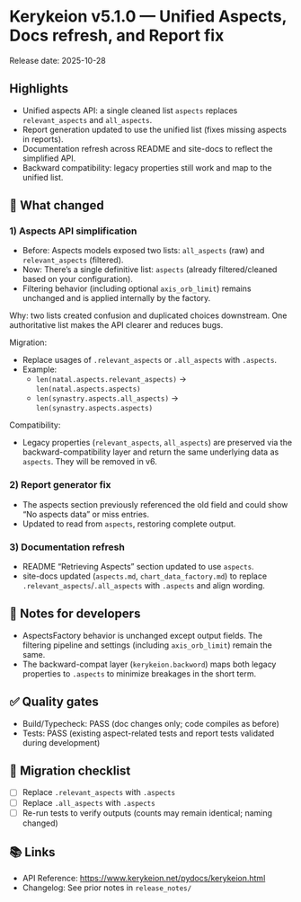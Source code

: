 # Kerykeion v5.1.0 — Unified Aspects, Docs refresh, and Report fix

Release date: 2025-10-28

## Highlights

- Unified aspects API: a single cleaned list `aspects` replaces `relevant_aspects` and `all_aspects`.
- Report generation updated to use the unified list (fixes missing aspects in reports).
- Documentation refresh across README and site-docs to reflect the simplified API.
- Backward compatibility: legacy properties still work and map to the unified list.

## 🚀 What changed

### 1) Aspects API simplification

- Before: Aspects models exposed two lists: `all_aspects` (raw) and `relevant_aspects` (filtered).
- Now: There’s a single definitive list: `aspects` (already filtered/cleaned based on your configuration).
- Filtering behavior (including optional `axis_orb_limit`) remains unchanged and is applied internally by the factory.

Why: two lists created confusion and duplicated choices downstream. One authoritative list makes the API clearer and reduces bugs.

Migration:
- Replace usages of `.relevant_aspects` or `.all_aspects` with `.aspects`.
- Example:
  - `len(natal.aspects.relevant_aspects)` -> `len(natal.aspects.aspects)`
  - `len(synastry.aspects.all_aspects)` -> `len(synastry.aspects.aspects)`

Compatibility:
- Legacy properties (`relevant_aspects`, `all_aspects`) are preserved via the backward-compatibility layer and return the same underlying data as `aspects`. They will be removed in v6.

### 2) Report generator fix

- The aspects section previously referenced the old field and could show “No aspects data” or miss entries.
- Updated to read from `aspects`, restoring complete output.

### 3) Documentation refresh

- README “Retrieving Aspects” section updated to use `aspects`.
- site-docs updated (`aspects.md`, `chart_data_factory.md`) to replace `.relevant_aspects`/`.all_aspects` with `.aspects` and align wording.

## 🧩 Notes for developers

- AspectsFactory behavior is unchanged except output fields. The filtering pipeline and settings (including `axis_orb_limit`) remain the same.
- The backward-compat layer (`kerykeion.backword`) maps both legacy properties to `.aspects` to minimize breakages in the short term.

## ✅ Quality gates

- Build/Typecheck: PASS (doc changes only; code compiles as before)
- Tests: PASS (existing aspect-related tests and report tests validated during development)

## 🔧 Migration checklist

- [ ] Replace `.relevant_aspects` with `.aspects`
- [ ] Replace `.all_aspects` with `.aspects`
- [ ] Re-run tests to verify outputs (counts may remain identical; naming changed)

## 📚 Links

- API Reference: https://www.kerykeion.net/pydocs/kerykeion.html
- Changelog: See prior notes in `release_notes/`
